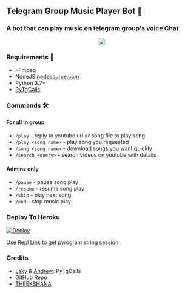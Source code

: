 <h2 align="centre">Telegram Group Music Player Bot 🎵</h2>

### A bot that can play music on telegram group's voice Chat

<p align="center">
  <img src="https://telegra.ph/file/9f71c8857d020ec68dd5f.jpg">
</p>

<h3>Requirements 📝</h3>

- FFmpeg
- NodeJS [nodesource.com](https://nodesource.com/)
- Python 3.7+
- [PyTgCalls](https://github.com/pytgcalls/pytgcalls)

### Commands 🛠
#### For all in group
- `/play` - reply to youtube url or song file to play song
- `/play <song name>` - play song you requested
- `/song <song name>` - download songs you want quickly
- `/search <query>` - search videos on youtube with details

#### Admins only
- `/pause` - pause song play
- `/resume` - resume song play
- `/skip` - play next song
- `/end` - stop music play

### Deploy To Heroku</h4>

[![Deploy](https://www.herokucdn.com/deploy/button.svg)](https://heroku.com/deploy?template=https://github.com/VTheekshana/Music-BOT)

Use [Repl Link](https://replit.com/@SpEcHiDe/GenerateStringSession) to get pyrogram string session

### Credits

- [Laky](https://github.com/Laky-64) & [Andrew](https://github.com/AndrewLaneX): PyTgCalls
- [GitHub Repo](https://github.com/VTheekshana)
- [THEEKSHANA](https://t.me/Pawan_Theekshana)
